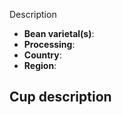 Description

- **Bean varietal(s)**: 
- **Processing**: 
- **Country**: 
- **Region**: 

## Cup description

